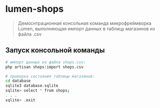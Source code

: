 # lumen-shops

> Демоснтрационная консольная команда микрофреймворка Lumen, выполняющая импорт данных в таблицу магазинов из файла .csv

## Запуск консольной команды

``` bash
# импорт данных из файла shops.csv:
php artisan shops:import shops.csv

# проверка состояния таблицы магазинов:
cd database
sqlite3 database.sqlite
sqlite> select * from shops;
. . .
sqlite> .exit
```
